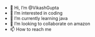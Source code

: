 - 👋 Hi, I’m @VikashGupta
- 👀 I’m interested in coding
- 🌱 I’m currently learning java
- 💞️ I’m looking to collaborate on amazon
- 📫 How to reach me 

<!---
VikashGupta98/VikashGupta98 is a ✨ special ✨ repository because its `README.md` (this file) appears on your GitHub profile.
You can click the Preview link to take a look at your changes.
--->
